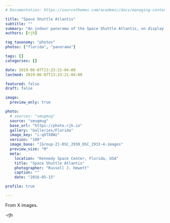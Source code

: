 ```yaml
---
# Documentation: https://sourcethemes.com/academic/docs/managing-content/

title: "Space Shuttle Atlantis"
subtitle: ""
summary: "An indoor panorama of the Space Shuttle Atlantis, on display at Kennedy Space Center."
authors: [rjh]

tag_taxonomy: "photos"
photos: ["florida", "panorama"]

tags: []
categories: []

date: 2019-06-07T13:23:21-04:00
lastmod: 2019-06-07T13:23:21-04:00

featured: false
draft: false

image:
  preview_only: true

photo:
  # sources: "smugmug"
  source: "smugmug"
  base_url: "https://photo.rjh.io"
  gallery: "Galleries/Florida"
  image_key: "i-qhTX8Wz"
  version: "100"
  image_base: "[Group-2]-DSC_2930_DSC_2933-4-images"
  preview_size: "M"
  meta:
    location: "Kennedy Space Center, Florida, USA"
    title: "Space Shuttle Atlantis"
    photographer: "Russell J. Hewett"
    caption: ""
    date: "2016-05-15"

profile: true

---
```


From X images.

-rjh
